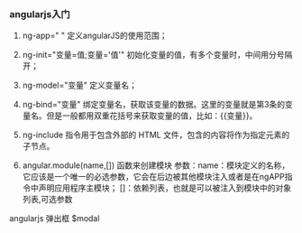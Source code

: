 ### angularjs入门
1. ng-app=" "  定义angularJS的使用范围；

2. ng-init="变量=值;变量='值'"  初始化变量的值，有多个变量时，中间用分号隔开；

3. ng-model="变量"  定义变量名；

4. ng-bind="变量"  绑定变量名，获取该变量的数据。这里的变量就是第3条的变量名。但是一般都用双重花括号来获取变量的值，比如：{{变量}}。

5. ng-include 指令用于包含外部的 HTML 文件，包含的内容将作为指定元素的子节点。

6.  angular.module(name,[]) 函数来创建模块
参数：name：模块定义的名称，它应该是一个唯一的必选参数，它会在后边被其他模块注入或者是在ngAPP指令中声明应用程序主模块；
    []：依赖列表，也就是可以被注入到模块中的对象列表,可选参数

angularjs 弹出框 $modal